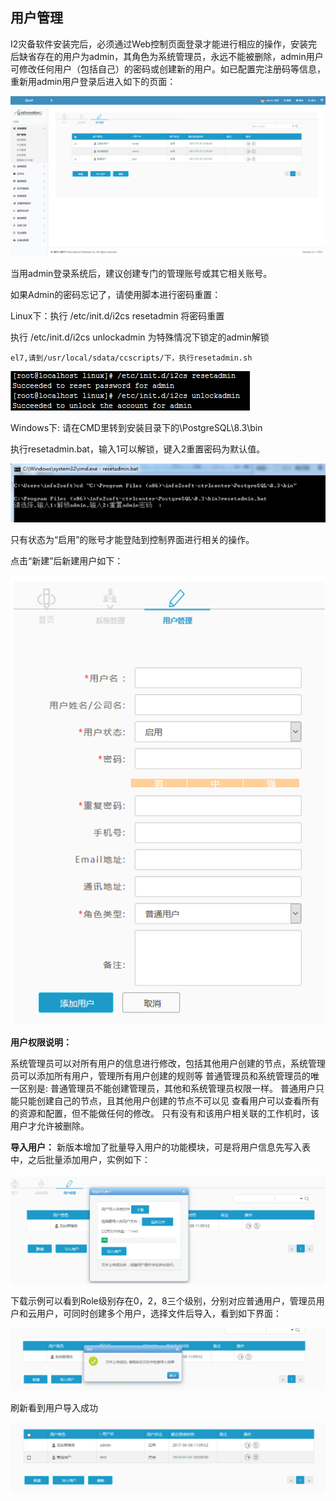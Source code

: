 ## 用户管理

I2灾备软件安装完后，必须通过Web控制页面登录才能进行相应的操作，安装完后缺省存在的用户为admin，其角色为系统管理员，永远不能被删除，admin用户可修改任何用户（包括自己）的密码或创建新的用户。如已配置完注册码等信息，重新用admin用户登录后进入如下的页面：

![](/assets/V6.116056.png)

当用admin登录系统后，建议创建专门的管理账号或其它相关账号。

如果Admin的密码忘记了，请使用脚本进行密码重置：

Linux下：执行 /etc/init.d/i2cs resetadmin 将密码重置

执行 /etc/init.d/i2cs unlockadmin 为特殊情况下锁定的admin解锁

`el7,请到/usr/local/sdata/ccscripts/下，执行resetadmin.sh`

![](/assets/V6.015707.png)

Windows下: 请在CMD里转到安装目录下的\PostgreSQL\8.3\bin

执行resetadmin.bat，输入1可以解锁，键入2重置密码为默认值。

![](/assets/V6.015791.png)

只有状态为“启用”的账号才能登陆到控制界面进行相关的操作。

点击“新建”后新建用户如下：

![](/assets/V6.015823.png)

**用户权限说明：**

系统管理员可以对所有用户的信息进行修改，包括其他用户创建的节点，系统管理员可以添加所有用户，管理所有用户创建的规则等
普通管理员和系统管理员的唯一区别是: 普通管理员不能创建管理员，其他和系统管理员权限一样。
普通用户只能只能创建自己的节点，且其他用户创建的节点不可以见
查看用户可以查看所有的资源和配置，但不能做任何的修改。
只有没有和该用户相关联的工作机时，该用户才允许被删除。

**导入用户：**
新版本增加了批量导入用户的功能模块，可是将用户信息先写入表中，之后批量添加用户，实例如下：

![](/assets/V6.11804256.png)

下载示例可以看到Role级别存在0，2，8三个级别，分别对应普通用户，管理员用户和云用户，可同时创建多个用户，选择文件后导入，看到如下界面：

![](/assets/V6.11804257.png)

刷新看到用户导入成功

![](/assets/V6.11804258.png)

